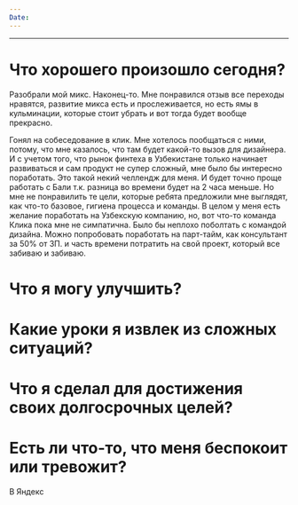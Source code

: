```yaml
---
Date:
---
```

---
# Что хорошего произошло сегодня?
Разобрали мой микс. Наконец-то. Мне понравился отзыв все переходы нравятся, развитие микса есть и прослеживается, но есть ямы в кульминации, которые стоит убрать и вот тогда будет вообще прекрасно.

Гонял на собеседование в клик. Мне хотелось пообщаться с ними, потому, что мне казалось, что там будет какой-то вызов для дизайнера. И с учетом того, что рынок финтеха в Узбекистане только начинает развиваться и сам продукт не супер сложный, мне было бы интересно поработать. Это такой некий челлендж для меня. И будет точно проще работать с Бали т.к. разница во времени будет на 2 часа меньше. 
Но мне не понравилить те цели, которые ребята предложили мне выглядят, как что-то базовое, гигиена процесса и команды. 
В целом у меня есть желание поработать на Узбекскую компанию, но, вот что-то команда Клика пока мне не симпатична. Было бы неплохо поболтать с командой дизайна. Можно попробовать поработать на парт-тайм, как консультант за 50% от ЗП. и часть времени потратить на свой проект, который все забиваю и забиваю.

# Что я могу улучшить?


# Какие уроки я извлек из сложных ситуаций?



# Что я сделал для достижения своих долгосрочных целей?



# Есть ли что-то, что меня беспокоит или тревожит?
В Яндекс







